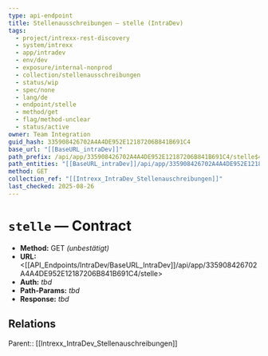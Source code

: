 ```yaml
---
type: api-endpoint
title: Stellenausschreibungen — stelle (IntraDev)
tags:
  - project/intrexx-rest-discovery
  - system/intrexx
  - app/intradev
  - env/dev
  - exposure/internal-nonprod
  - collection/stellenausschreibungen
  - status/wip
  - spec/none
  - lang/de
  - endpoint/stelle
  - method/get
  - flag/method-unclear
  - status/active
owner: Team Integration
guid_hash: 335908426702A4A4DE952E12187206B841B691C4
base_url: "[[BaseURL_intraDev]]"
path_prefix: /api/app/335908426702A4A4DE952E12187206B841B691C4/stelle$4
path_entities: "[[BaseURL_intraDev]]/api/app/335908426702A4A4DE952E12187206B841B691C4/stelle"
method: GET
collection_ref: "[[Intrexx_IntraDev_Stellenauschreibungen]]"
last_checked: 2025-08-26
---
```


# `stelle` — Contract
- **Method:** GET *(unbestätigt)*  
- **URL:** <[[API_Endpoints/IntraDev/BaseURL_IntraDev]]/api/app/335908426702A4A4DE952E12187206B841B691C4/stelle>  
- **Auth:** _tbd_  
- **Path-Params:** _tbd_  
- **Response:** _tbd_

## Relations
Parent:: [[Intrexx_IntraDev_Stellenauschreibungen]]

